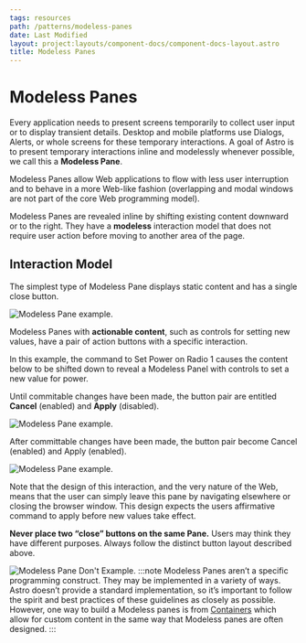 ```yaml
---
tags: resources
path: /patterns/modeless-panes
date: Last Modified
layout: project:layouts/component-docs/component-docs-layout.astro
title: Modeless Panes
---
```


# Modeless Panes

Every application needs to present screens temporarily to collect user input or to display transient details. Desktop and mobile platforms use Dialogs, Alerts, or whole screens for these temporary interactions. A goal of Astro is to present temporary interactions inline and modelessly whenever possible, we call this a **Modeless Pane**.

Modeless Panes allow Web applications to flow with less user interruption and to behave in a more Web-like fashion (overlapping and modal windows are not part of the core Web programming model).

Modeless Panes are revealed inline by shifting existing content downward or to the right. They have a **modeless** interaction model that does not require user action before moving to another area of the page.

## Interaction Model

The simplest type of Modeless Pane displays static content and has a single close button.

![Modeless Pane example.](/img/patterns/modeless-panes-1.png)

Modeless Panes with **actionable content**, such as controls for setting new values, have a pair of action buttons with a specific interaction.

In this example, the command to Set Power on Radio 1 causes the content below to be shifted down to reveal a Modeless Panel with controls to set a new value for power.

Until commitable changes have been made, the button pair are entitled **Cancel** (enabled) and **Apply** (disabled).

![Modeless Pane example.](/img/patterns/modeless-panes-2.png)

After committable changes have been made, the button pair become Cancel (enabled) and Apply (enabled).

![Modeless Pane example.](/img/patterns/modeless-panes-3.png)

Note that the design of this interaction, and the very nature of the Web, means that the user can simply leave this pane by navigating elsewhere or closing the browser window. This design expects the users affirmative command to apply before new values take effect.

**Never place two “close” buttons on the same Pane.** Users may think they have different purposes. Always follow the distinct button layout described above.

![Modeless Pane Don't Example.](/img/patterns/modeless-panes-dont-2.png)
:::note
Modeless Panes aren’t a specific programming construct. They may be implemented in a variety of ways. Astro doesn’t provide a standard implementation, so it’s important to follow the spirit and best practices of these guidelines as closely as possible. However, one way to build a Modeless panes is from [Containers](/components/container/) which allow for custom content in the same way that Modeless panes are often designed.
:::
